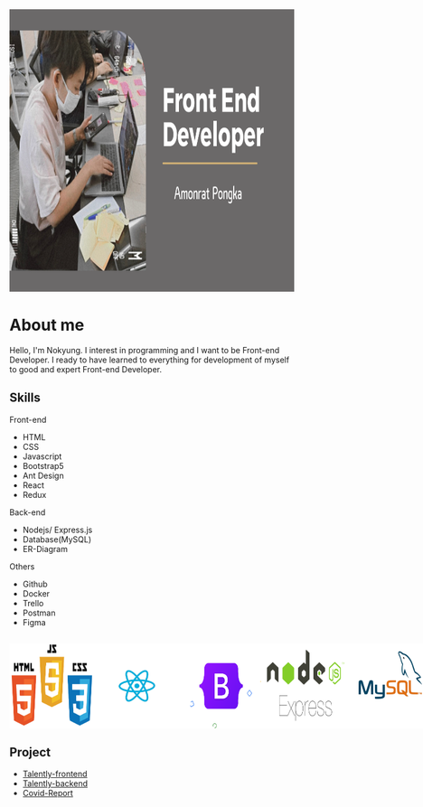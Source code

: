 <img style="width: 1200px; height: 500px" src="https://github.com/P-Amonrat/P-Amonrat/blob/master/header.png?raw=true">

# About me

Hello, I'm Nokyung. I interest in programming and I want to be Front-end Developer. I ready to have learned to everything for development of myself to good and expert Front-end Developer.

## Skills

Front-end
- HTML
- CSS
- Javascript
- Bootstrap5
- Ant Design
- React
- Redux

Back-end
- Nodejs/ Express.js
- Database(MySQL)
- ER-Diagram

Others
- Github
- Docker
- Trello
- Postman
- Figma


##
<div style="display: flex">
<img style="width: 150px; height: 150px" src="https://github.com/P-Amonrat/P-Amonrat/blob/master/html-css-js.png?raw=true"> 
<img style="width: 150px; height: 150px" src="https://github.com/P-Amonrat/P-Amonrat/blob/master/react.png?raw=true">
<img style="width: 150px; height: 150px" src="https://github.com/P-Amonrat/P-Amonrat/blob/master/boostrap.png?raw=true">
<img style="width: 150px; height: 150px" src="https://github.com/P-Amonrat/P-Amonrat/blob/master/nodejs.png?raw=true">
<img style="width: 150px; height: 150px" src="https://github.com/P-Amonrat/P-Amonrat/blob/master/mysql.png?raw=true">
<img style="width: 150px; height: 150px" src="https://github.com/P-Amonrat/P-Amonrat/blob/master/Docker_Logo.png?raw=true">
<img style="width: 150px; height: 150px" src="https://github.com/P-Amonrat/P-Amonrat/blob/master/postman.png?raw=true">
<img style="width: 150px; height: 150px" src="https://github.com/P-Amonrat/P-Amonrat/blob/master/figma-logo.png?raw=true">
</div>

## Project
- [Talently-frontend](https://github.com/patrick-mint/Talently-frontend)
- [Talently-backend](https://github.com/patrick-mint/Talently-backend)
- [Covid-Report](https://github.com/P-Amonrat/covid_report_project.git)
